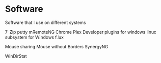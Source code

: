 # Software
Software that I use on different systems

7-Zip
putty
mRemoteNG
Chrome
Plex
Developer plugins for windows
linux subsystem for Windows
f.lux

Mouse sharing
Mouse without Borders
SynergyNG

WinDirStat
